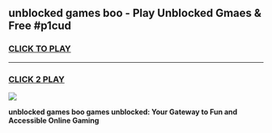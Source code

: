 
## unblocked games boo - Play Unblocked Gmaes & Free #p1cud
<h3>
<a href="https://news.freeplayer.one?title=unblocked_games_boo&ref=03M">CLICK TO PLAY</a></h3>
<hr>

<h3>
<a href="https://news.freeplayer.one?title=unblocked_games_boo&ref=03M">CLICK 2 PLAY</a>
  
</h3>

<a href="https://news.freeplayer.one?title=unblocked_games_boo&ref=03M"><img src="https://clearcache.store/games.png"></a>


**unblocked games boo games unblocked: Your Gateway to Fun and Accessible Online Gaming**
